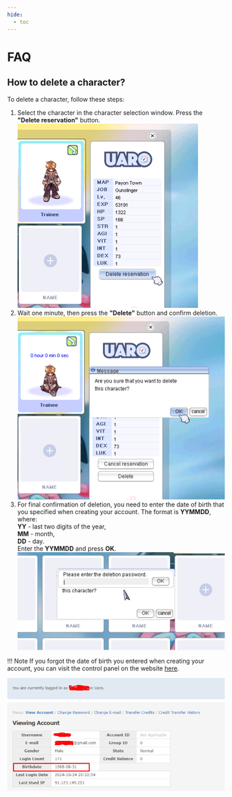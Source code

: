 ```yaml
---
hide:
  - toc
---
```

# FAQ

## How to delete a character?

To delete a character, follow these steps:

1. Select the character in the character selection window. Press the **"Delete reservation"** button.
![Delete-Char1](img/Delete-Char1.png)<br>
2. Wait one minute, then press the **"Delete"** button and confirm deletion.<br>
![Delete-Char2](img/Delete-Char2.png)
3. For final confirmation of deletion, you need to enter the date of birth that you specified when creating your account. The format is **YYMMDD**, where:<br>
**YY** - last two digits of the year,<br>
**MM** - month,<br>
**DD** - day.<br>
Enter the **YYMMDD** and press **OK**.<br>
![Delete-Char3](img/Delete-Char3.png)

!!! Note
    If you forgot the date of birth you entered when creating your account, you can visit the control panel on the website [here](https://uaro.net/cp/?module=account&action=login).

![Delete-Char4](img/Delete-Char4.png)